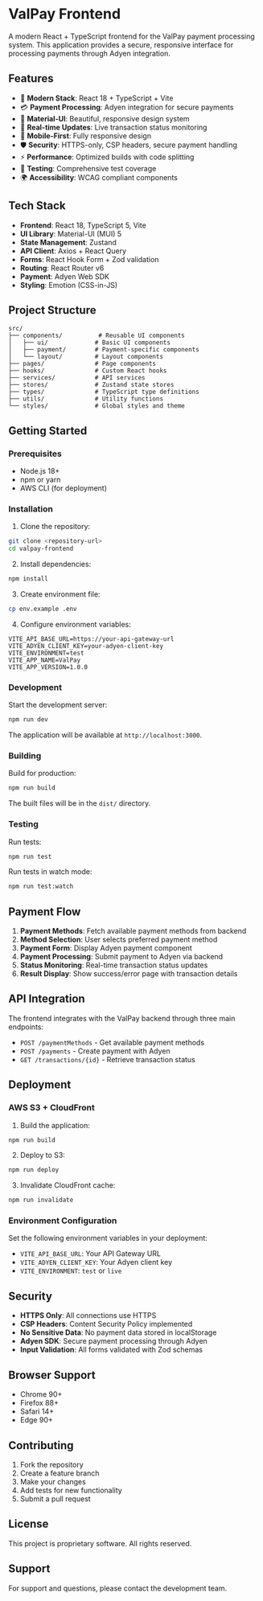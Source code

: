 # ValPay Frontend

A modern React + TypeScript frontend for the ValPay payment processing system. This application provides a secure, responsive interface for processing payments through Adyen integration.

## Features

- 🚀 **Modern Stack**: React 18 + TypeScript + Vite
- 💳 **Payment Processing**: Adyen integration for secure payments
- 🎨 **Material-UI**: Beautiful, responsive design system
- 🔄 **Real-time Updates**: Live transaction status monitoring
- 📱 **Mobile-First**: Fully responsive design
- 🛡️ **Security**: HTTPS-only, CSP headers, secure payment handling
- ⚡ **Performance**: Optimized builds with code splitting
- 🧪 **Testing**: Comprehensive test coverage
- 🌍 **Accessibility**: WCAG compliant components

## Tech Stack

- **Frontend**: React 18, TypeScript 5, Vite
- **UI Library**: Material-UI (MUI) 5
- **State Management**: Zustand
- **API Client**: Axios + React Query
- **Forms**: React Hook Form + Zod validation
- **Routing**: React Router v6
- **Payment**: Adyen Web SDK
- **Styling**: Emotion (CSS-in-JS)

## Project Structure

```
src/
├── components/          # Reusable UI components
│   ├── ui/             # Basic UI components
│   ├── payment/        # Payment-specific components
│   └── layout/         # Layout components
├── pages/              # Page components
├── hooks/              # Custom React hooks
├── services/           # API services
├── stores/             # Zustand state stores
├── types/              # TypeScript type definitions
├── utils/              # Utility functions
└── styles/             # Global styles and theme
```

## Getting Started

### Prerequisites

- Node.js 18+ 
- npm or yarn
- AWS CLI (for deployment)

### Installation

1. Clone the repository:
```bash
git clone <repository-url>
cd valpay-frontend
```

2. Install dependencies:
```bash
npm install
```

3. Create environment file:
```bash
cp env.example .env
```

4. Configure environment variables:
```env
VITE_API_BASE_URL=https://your-api-gateway-url
VITE_ADYEN_CLIENT_KEY=your-adyen-client-key
VITE_ENVIRONMENT=test
VITE_APP_NAME=ValPay
VITE_APP_VERSION=1.0.0
```

### Development

Start the development server:
```bash
npm run dev
```

The application will be available at `http://localhost:3000`.

### Building

Build for production:
```bash
npm run build
```

The built files will be in the `dist/` directory.

### Testing

Run tests:
```bash
npm run test
```

Run tests in watch mode:
```bash
npm run test:watch
```

## Payment Flow

1. **Payment Methods**: Fetch available payment methods from backend
2. **Method Selection**: User selects preferred payment method
3. **Payment Form**: Display Adyen payment component
4. **Payment Processing**: Submit payment to Adyen via backend
5. **Status Monitoring**: Real-time transaction status updates
6. **Result Display**: Show success/error page with transaction details

## API Integration

The frontend integrates with the ValPay backend through three main endpoints:

- `POST /paymentMethods` - Get available payment methods
- `POST /payments` - Create payment with Adyen
- `GET /transactions/{id}` - Retrieve transaction status

## Deployment

### AWS S3 + CloudFront

1. Build the application:
```bash
npm run build
```

2. Deploy to S3:
```bash
npm run deploy
```

3. Invalidate CloudFront cache:
```bash
npm run invalidate
```

### Environment Configuration

Set the following environment variables in your deployment:

- `VITE_API_BASE_URL`: Your API Gateway URL
- `VITE_ADYEN_CLIENT_KEY`: Your Adyen client key
- `VITE_ENVIRONMENT`: `test` or `live`

## Security

- **HTTPS Only**: All connections use HTTPS
- **CSP Headers**: Content Security Policy implemented
- **No Sensitive Data**: No payment data stored in localStorage
- **Adyen SDK**: Secure payment processing through Adyen
- **Input Validation**: All forms validated with Zod schemas

## Browser Support

- Chrome 90+
- Firefox 88+
- Safari 14+
- Edge 90+

## Contributing

1. Fork the repository
2. Create a feature branch
3. Make your changes
4. Add tests for new functionality
5. Submit a pull request

## License

This project is proprietary software. All rights reserved.

## Support

For support and questions, please contact the development team.
